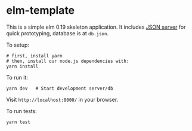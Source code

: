 elm-template
============

This is a simple elm 0.19 skeleton application. It includes [JSON
server](https://github.com/typicode/json-server) for quick prototyping,
database is at `db.json`.

To setup:

    # first, install yarn
    # then, install our node.js dependencies with:
    yarn install

To run it:

    yarn dev   # Start development server/db

Visit `http://localhost:8000/` in your browser.

To run tests:

    yarn test
